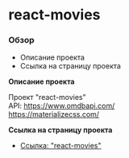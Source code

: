 # react-movies

### Обзор

* Описание проекта
* Cсылка на страницу проекта

**Описание проекта**

Проект "react-movies"<br/>
API: https://www.omdbapi.com/ <br/>
https://materializecss.com/

**Cсылка на страницу проекта**

* [Ссылка: "react-movies"](https://mariyazakharova73.github.io/react-movies/)
